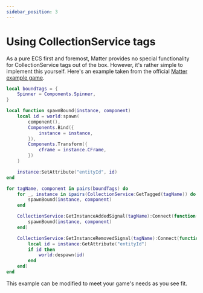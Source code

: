 ```yaml
---
sidebar_position: 3
---
```


# Using CollectionService tags

As a pure ECS first and foremost, Matter provides no special functionality for CollectionService tags out of the box. However, it's rather simple to implement this yourself. Here's an example taken from the official [Matter example game](https://github.com/evaera/matter/tree/main/example/server).

```lua
local boundTags = {
	Spinner = Components.Spinner,
}

local function spawnBound(instance, component)
	local id = world:spawn(
		component(),
		Components.Bind({
			instance = instance,
		}),
		Components.Transform({
			cframe = instance.CFrame,
		})
	)

	instance:SetAttribute("entityId", id)
end

for tagName, component in pairs(boundTags) do
	for _, instance in ipairs(CollectionService:GetTagged(tagName)) do
		spawnBound(instance, component)
	end

	CollectionService:GetInstanceAddedSignal(tagName):Connect(function(instance)
		spawnBound(instance, component)
	end)

	CollectionService:GetInstanceRemovedSignal(tagName):Connect(function(instance)
		local id = instance:GetAttribute("entityId")
		if id then
			world:despawn(id)
		end
	end)
end
```

This example can be modified to meet your game's needs as you see fit.